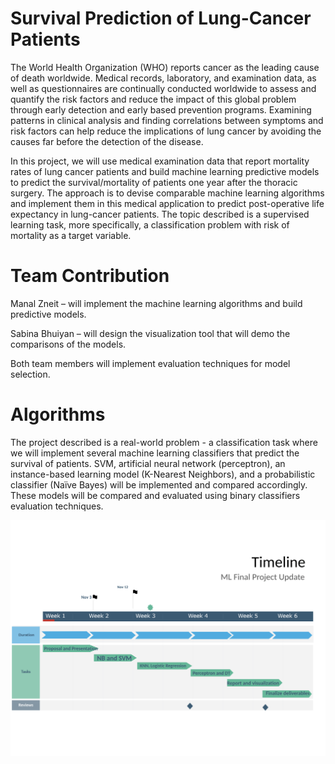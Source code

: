 # Survival Prediction of Lung-Cancer Patients
The World Health Organization (WHO) reports cancer as the leading cause of death worldwide. Medical records, laboratory, and examination data, as well as questionnaires are continually conducted worldwide to assess and quantify the risk factors and reduce the impact of this global problem through early detection and early based prevention programs. Examining patterns in clinical analysis and finding correlations between symptoms and risk factors can help reduce the implications of lung cancer by avoiding the causes far before the detection of the disease.

In this project, we will use medical examination data that report mortality rates of lung cancer patients and build machine learning predictive models to predict the survival/mortality of patients one year after the thoracic surgery. The approach is to devise comparable machine learning algorithms and implement them in this medical application to predict post-operative life expectancy in lung-cancer patients. The topic described is a supervised learning task, more specifically, a classification problem with risk of mortality as a target variable.

# Team Contribution
Manal Zneit – will implement the machine learning algorithms and build predictive models.

Sabina Bhuiyan – will design the visualization tool that will demo the comparisons of the models.

Both team members will implement evaluation techniques for model selection.

# Algorithms
The project described is a real-world problem - a classification task where we will implement several machine learning classifiers that predict the survival of patients. SVM, artificial neural network (perceptron), an instance-based learning model (K-Nearest Neighbors), and a probabilistic classifier (Naïve Bayes) will be implemented and compared accordingly. These models will be compared and evaluated using binary classifiers evaluation techniques.

![Alt text](https://github.com/mZneit/Survival-prediction-of-lung-cancer-patients/blob/main/Timeline.png)
